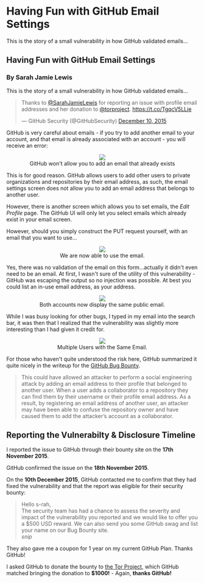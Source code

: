 # Having Fun with GitHub Email Settings

This is the story of a small vulnerability in how GitHub validated emails...

<div itemscope itemtype="http://schema.org/BlogPosting">
  <meta itemscope itemprop="mainEntityOfPage"  itemType="https://schema.org/WebPage" itemid="https://sarahjamielewis.com/posts/fun-with-github.html"/> 
  <h2 itemprop="headline">Having Fun with GitHub Email Settings</h2>
  <h3 itemprop="author" itemscope itemtype="https://schema.org/Person">
    By <span itemprop="name">Sarah Jamie Lewis</span>
  </h2>
  <span itemprop="description">This is the story of a small vulnerability in how GitHub validated emails...</span>
  <meta itemprop="datePublished" content="2015-03-14T08:00:00+08:00"/>
  <meta itemprop="dateModified" content="2015-12-14T08:00:00+08:00"/>
  <div itemprop="publisher" itemscope itemtype="https://schema.org/Organization">
    <meta itemprop="name" content="Sarah Jamie Lewis">
    <div itemprop="logo" itemscope itemtype="https://schema.org/ImageObject">
      <meta itemprop="url" content="https://sarahjamielewis.com/images/sarah.png">
      <meta itemprop="width" content="400">
      <meta itemprop="height" content="400">
    </div>
  </div>
      <div itemprop="image" itemscope itemtype="https://schema.org/ImageObject">
       <meta itemprop="url" content="https://sarahjamielewis.com/images/GitHub/endgame.png">
       <meta itemprop="width" content="517">
       <meta itemprop="height" content="192">
      </div>
</div>

<blockquote class="twitter-tweet tw-align-center" lang="en"><p lang="en" dir="ltr">Thanks to <a href="https://twitter.com/SarahJamieLewis">@SarahJamieLewis</a> for reporting an issue with profile email addresses and her donation to <a href="https://twitter.com/torproject">@torproject</a>. <a href="https://t.co/TgqcV5LLje">https://t.co/TgqcV5LLje</a></p>&mdash; GitHub Security (@GitHubSecurity) <a href="https://twitter.com/GitHubSecurity/status/675047561401647105">December 10, 2015</a></blockquote>
<script async src="//platform.twitter.com/widgets.js" charset="utf-8"></script>

GitHub is very careful about emails - if you try to add another email to
your account, and that email is already associated with an account - you will
receive an error:

<figure style="text-align:center">
  <img src="/images/github/email-error.png"/>
  <figcaption>GitHub won't allow you to add an email that already exists</figcaption>
</figure>

This is for good reason. GitHub allows users to add other users to private
organizations and repositories by their email address, as such, the 
email settings screen does not allow you to add an email address that belongs
to another user.

However, there is another screen which allows you to set emails, the *Edit Profile*
page. The GitHub UI will only let you select emails which already exist in
your email screen.

However, should you simply construct the PUT request yourself, with an email
that you want to use...

<figure style="text-align:center">
  <img src="/images/github/emailselect.png"/>
  <figcaption>We are now able to use the email.</figcaption>
</figure>

Yes, there was no validation of the email on this form...actually it didn't
even need to be an email. At first, I wasn't sure of the utility of this
vulnerability - GitHub was escaping the output so no injection was possible. At
best you could list an in-use email address, as your address.

<figure style="text-align:center">
  <img src="/images/github/sarah-same-email.png"/>
  <figcaption>Both accounts now display the same public email.</figcaption>
</figure>

While I was busy looking for other bugs, I typed in my email into the search
bar, it was then that I realized that the vulnerability was slightly more
interesting than I had given it credit for.

<figure style="text-align:center">
  <img src="/images/github/endgame.png"/>
  <figcaption>Multiple Users with the Same Email.</figcaption>
</figure>

For those who haven't quite understood the risk here, GitHub summarized it
quite nicely in the writeup for the [GitHub Bug Bounty](https://bounty.GitHub.com/researchers/s-rah.html).

> This could have allowed an attacker to perform a social engineering attack by adding an email address to their profile that belonged to another user. When a user adds a collaborator to a repository they can find them by their username or their profile email address. As a result, by registering an email address of another user, an attacker may have been able to confuse the repository owner and have caused them to add the attacker’s account as a collaborator.

## Reporting the Vulnerabilty & Disclosure Timeline

I reported the issue to GitHub through their bounty site on the **17th November 2015**.

GitHub confirmed the issue on the **18th November 2015**.

On the **10th December 2015**, GitHub contacted me to confirm that they had fixed 
the vulnerability and that the report was eligible for their security bounty:

> Hello s-rah, <br/> The security team has had a chance to assess the severity and impact of the vulnerability you reported and we would like to offer you a $500 USD reward. We can also send you some GitHub swag and list your name on our Bug Bounty site. <br/> *snip*

They also gave me a coupon for 1 year on my current GitHub Plan. Thanks GitHub!

I asked GitHub to donate the bounty to [the Tor Project](https://tor-project.org), which GitHub matched bringing the donation to **$1000!** - Again, **thanks GitHub!**

